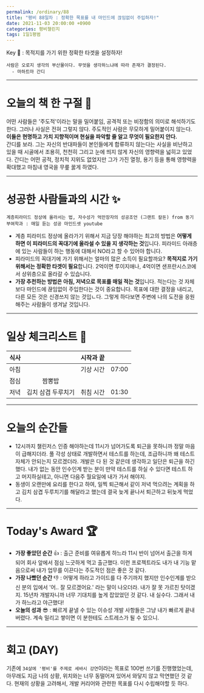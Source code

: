 ```yaml
---
permalink: /ordinary/88
title: "평비 88일차 : 정확한 목표를 내 마인드에 끊임없이 주입하자!"
date: 2021-11-03 20:00:00 +0900
categories: 평비챌린지
tags: 1일1평범
---  
```

Key 🔑 : 목적지를 가기 위한 정확한 타겟을 설정하자!
```
사람은 오로지 생각의 부산물이다. 무엇을 생각하느냐에 따라 존재가 결정된다.
  - 마하트마 간디
```

---
# 오늘의 책 한 구절 📕
어떤 사람들은 '주도적'이라는 말을 밀어붙임, 공격적 또는 비정함의 의미로 해석하기도 한다. 그러나 사실은 전혀 그렇지 않다. 주도적인 사람은 무모하게 밀어붙이지 않는다. **이들은 현명하고 가치 지향적이며 현실을 파악할 줄 알고 무엇이 필요한지 안다.**  
간디를 보라. 그는 자신의 반대파들이 본인들에게 합류하지 않는다는 사실을 비난하고 있을 때 시골에서 조용히, 천천히 그리고 눈에 띄지 않게 자신의 영향력을 넓히고 있었다. 간디는 어떤 공적, 정치적 지위도 없었지만 그가 가진 열정, 용기 등을 통해 영향력을 확대했고 마침내 영국을 무릎 꿇게 하였다.  

---
# 성공한 사람들과의 시간 ✨
`계층피라미드 정상에 올라서는 법, 자수성가 억만장자의 성공조언 (그랜트 칼돈) from 동기부여학과 : 매일 듣는 성공 마인드셋 youtube`  
- 계층 피라미드 정상에 올라가기 위해서 지금 당장 해야하는 최고의 방법은 **어떻게 하면 이 피라미드의 꼭대기에 올라설 수 있을 지 생각하는 것**입니다. 피라미드 아래층에 있는 사람들이 하는 행동에 대해서 NO라고 할 수 있어야 합니다.  
- 피라미드의 꼭대기에 가기 위해서는 얼마의 많은 소득이 필요할까요? **목적지로 가기 위해서는 정확한 타겟이 필요**합니다. 2억이면 루이지애나, 4억이면 샌프란시스코에서 상위층으로 올라갈 수 있습니다.  
- **가장 추천하는 방법은 아침, 저녁으로 목표를 매일 적는 것**입니다. 적는다는 것 자체보다 마인드에 끊임없이 주입한다는 것이 중요합니다. 목표에 대한 결정을 내리고, 다른 모든 것은 신경쓰지 않는 것입ㄴ다. 그렇게 하다보면 주변에 나의 도전을 응원해주는 사람들이 생겨날 것입니다.  

---
# 일상 체크리스트 📃

| 식사 |  | 시작과 끝 |  |
|:----:|:----:|:----:|:----:|
| 아침 |  | 기상 시간 | 07:00 |
| 점심 | 짬뽕밥 |  |  |
| 저녁 | 김치 삼겹 두루치기 | 취침 시간 | 01:30 |

---
# 오늘의 순간들
- 12시까지 챌린저스 인증 해야하는데 11시가 넘어가도록 퇴근을 못하니까 정말 마음이 급해지더라. 풀 각성 상태로 개발하면서 테스트를 하는데, 조급하니까 왜 테스트 자체가 안되는지 모르겠더라. 개발은 다 된 것 같은데 생각하고 일단은 퇴근을 하긴 했다. 내가 없는 동안 인수인계 받는 분이 만약 테스트를 하실 수 있다면 테스트 하고 머지하실테고, 아니면 다음주 월요일에 내가 가서 해야지.  
- 동생이 오랜만에 요리를 한다고 하여, 일찍 퇴근해서 같이 저녁 먹으려는 계획을 하고 김치 삼겹 두루치기를 해달라고 했는데 결국 늦게 끝나서 퇴근하고 뒤늦게 먹었다.  

---
# Today's Award 🏆
- **가장 좋았던 순간** 👍 : 출근 준비를 여유롭게 하느라 11시 반이 넘어서 출근을 하게 되어 회사 앞에서 점심 느긋하게 먹고 출근했다. 이런 프로젝트라도 내가 내 기능 맡음으로써 내가 업무를 이끈다는 주도적인 점은 좋은 것 같다.  
- **가장 나빴던 순간** 👎 : 어떻게 하라고 가이드를 다 주기까지 했지만 인수인계를 받으신 분의 입에서 '어.. 잘 모르겠어요.' 라는 말이 나오더라. 내가 잘 못 가르친 탓이겠지. 15년차 개발자니까 너무 기대치를 높게 잡았었던 것 같다. 내 실수다. 그래서 내가 하느라고 야근했다!  
- **오늘의 성과** 😎 : 빠르게 끝낼 수 있는 이슈성 개발 사항들은 그냥 내가 빠르게 끝내버렸다. 계속 밀리고 쌓이면 이 분한테도 스트레스가 될 수 있으니.  

---
# 회고 (DAY)
기존에 `34살에 '평비'를 주제로 세바시 강연`이라는 목표로 100번 쓰기를 진행했었는데, 아무래도 지금 나의 상황, 위치와는 너무 동떨어져 있어서 와닿지 않고 막연했던 것 같다. 현재의 상황을 고려해서, 개발 커리어와 관련한 목표를 다시 수립해야할 듯 하다.  
